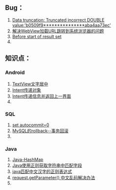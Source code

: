 ## Bug：

1. [Data truncation: Truncated incorrect DOUBLE  value:'b0509f9\*\*\*\*\*\*\*\*\*\*\*\*\*\*\*aba4aa73ec'](https://blog.csdn.net/id19870510/article/details/6259472)
2. [解决WebView加载URL跳转到系统浏览器的问题](https://blog.csdn.net/yy1300326388/article/details/43965493)
3. [Before start of result set](https://blog.csdn.net/lj121829/article/details/85037418)
4. 



## 知识点：

### Android

1. [TextView文字居中](https://blog.csdn.net/dearbaba_8520/article/details/80688460)
2. [Intent传递对象](https://blog.csdn.net/weixin_37418246/article/details/80739882)
3. [Intent传递信息并返回上一界面](https://www.cnblogs.com/gzyx/p/11509676.html)
4. 

### SQL

1. [set autocommit=0](https://www.cnblogs.com/kenshinobiy/p/9584110.html)
2. [MySQL的rollback--事务回滚](https://blog.csdn.net/u010895119/article/details/81560473)
3. 

### Java

1. [Java-HashMap](https://yikun.github.io/2015/04/01/Java-HashMap工作原理及实现/)
2. [Java使用正则获取字符串中匹配字段](https://juejin.im/post/5b8e47b56fb9a019ca2e8d5a) 
3. [java匹配中文汉字的正则表达式](https://www.cnblogs.com/alibai/p/3593168.html)
4. [request.getParameter() 中文乱码解决办法](https://my.oschina.net/frozenyogurtcheese/blog/596027)
5. 
